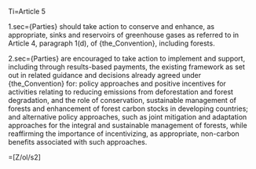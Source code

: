 
Ti=Article 5

1.sec={Parties} should take action to conserve and enhance, as appropriate, sinks and reservoirs of greenhouse gases as referred to in Article 4, paragraph 1(d), of {the_Convention}, including forests.

2.sec={Parties} are encouraged to take action to implement and support, including through results-based payments, the existing framework as set out in related guidance and decisions already agreed under {the_Convention} for: policy approaches and positive incentives for activities relating to reducing emissions from deforestation and forest degradation, and the role of conservation, sustainable management of forests and enhancement of forest carbon  stocks in developing countries; and alternative policy approaches, such as joint mitigation and adaptation approaches for the integral and sustainable management of forests, while reaffirming the importance of incentivizing, as appropriate, non-carbon benefits associated with such approaches.

=[Z/ol/s2]
